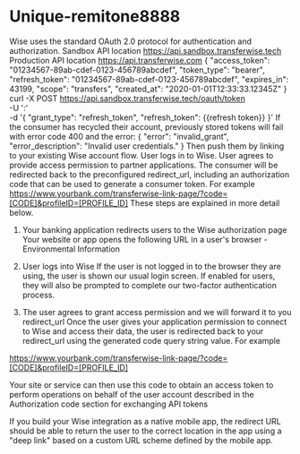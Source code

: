 # Unique-remitone8888
Wise uses the standard OAuth 2.0 protocol for authentication and authorization.
Sandbox API location
https://api.sandbox.transferwise.tech
Production API location
https://api.transferwise.com
{
       "access_token": "01234567-89ab-cdef-0123-456789abcdef",
       "token_type": "bearer",
       "refresh_token": "01234567-89ab-cdef-0123-456789abcdef",
       "expires_in": 43199,
       "scope": "transfers",
       "created_at": "2020-01-01T12:33:33.12345Z"
     }
     curl -X POST https://api.sandbox.transferwise.tech/oauth/token \
      -U '<api-client-id>:<api-client-secret>' \
      -d '{
           "grant_type": "refresh_token",
           "refresh_token": {{refresh token}}
          }'
          If the consumer has recycled their account, previously stored tokens will fail with error code 400 and the error:
{
   "error": "invalid_grant",
   "error_description": "Invalid user credentials."
}
Then push them by linking to your existing Wise account flow.
User logs in to Wise.
User agrees to provide access permission to partner applications.
The consumer will be redirected back to the preconfigured redirect_url, including an authorization code that can be used to generate a consumer token. For example https://www.yourbank.com/transferwise-link-page/?code=[CODE]&profileID=[PROFILE_ID]
These steps are explained in more detail below.

1. Your banking application redirects users to the Wise authorization page
Your website or app opens the following URL in a user's browser - Environmental Information

2. User logs into Wise
If the user is not logged in to the browser they are using, the user is shown our usual login screen. If enabled for users, they will also be prompted to complete our two-factor authentication process.
3. The user agrees to grant access permission and we will forward it to you redirect_url
Once the user gives your application permission to connect to Wise and access their data, the user is redirected back to your redirect_url using the generated code query string value. For example

https://www.yourbank.com/transferwise-link-page/?code=[CODE]&profileID=[PROFILE_ID]

Your site or service can then use this code to obtain an access token to perform operations on behalf of the user account described in the Authorization code section for exchanging API tokens

If you build your Wise integration as a native mobile app, the redirect URL should be able to return the user to the correct location in the app using a "deep link" based on a custom URL scheme defined by the mobile app.
